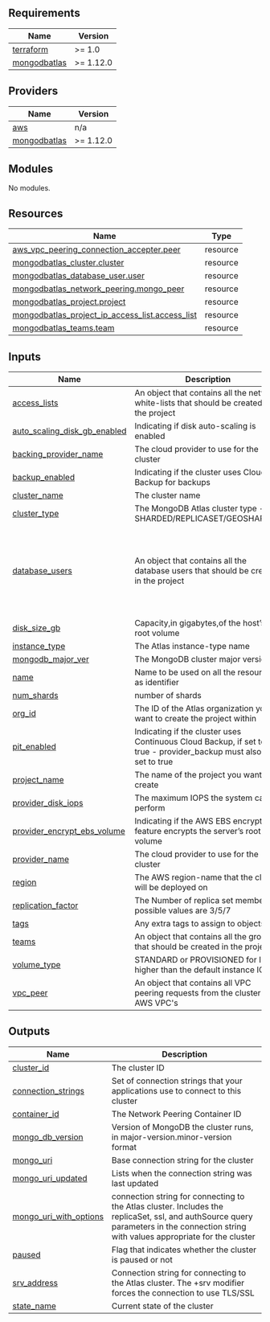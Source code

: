 <!-- BEGIN_TF_DOCS -->
## Requirements

| Name | Version |
|------|---------|
| <a name="requirement_terraform"></a> [terraform](#requirement\_terraform) | >= 1.0 |
| <a name="requirement_mongodbatlas"></a> [mongodbatlas](#requirement\_mongodbatlas) | >= 1.12.0 |

## Providers

| Name | Version |
|------|---------|
| <a name="provider_aws"></a> [aws](#provider\_aws) | n/a |
| <a name="provider_mongodbatlas"></a> [mongodbatlas](#provider\_mongodbatlas) | >= 1.12.0 |

## Modules

No modules.

## Resources

| Name | Type |
|------|------|
| [aws_vpc_peering_connection_accepter.peer](https://registry.terraform.io/providers/hashicorp/aws/latest/docs/resources/vpc_peering_connection_accepter) | resource |
| [mongodbatlas_cluster.cluster](https://registry.terraform.io/providers/mongodb/mongodbatlas/latest/docs/resources/cluster) | resource |
| [mongodbatlas_database_user.user](https://registry.terraform.io/providers/mongodb/mongodbatlas/latest/docs/resources/database_user) | resource |
| [mongodbatlas_network_peering.mongo_peer](https://registry.terraform.io/providers/mongodb/mongodbatlas/latest/docs/resources/network_peering) | resource |
| [mongodbatlas_project.project](https://registry.terraform.io/providers/mongodb/mongodbatlas/latest/docs/resources/project) | resource |
| [mongodbatlas_project_ip_access_list.access_list](https://registry.terraform.io/providers/mongodb/mongodbatlas/latest/docs/resources/project_ip_access_list) | resource |
| [mongodbatlas_teams.team](https://registry.terraform.io/providers/mongodb/mongodbatlas/latest/docs/resources/teams) | resource |

## Inputs

| Name | Description | Type | Default | Required |
|------|-------------|------|---------|:--------:|
| <a name="input_access_lists"></a> [access\_lists](#input\_access\_lists) | An object that contains all the network white-lists that should be created in the project | `map(any)` | `{}` | no |
| <a name="input_auto_scaling_disk_gb_enabled"></a> [auto\_scaling\_disk\_gb\_enabled](#input\_auto\_scaling\_disk\_gb\_enabled) | Indicating if disk auto-scaling is enabled | `bool` | `true` | no |
| <a name="input_backing_provider_name"></a> [backing\_provider\_name](#input\_backing\_provider\_name) | The cloud provider to use for the cluster | `string` | `null` | no |
| <a name="input_backup_enabled"></a> [backup\_enabled](#input\_backup\_enabled) | Indicating if the cluster uses Cloud Backup for backups | `bool` | `true` | no |
| <a name="input_cluster_name"></a> [cluster\_name](#input\_cluster\_name) | The cluster name | `string` | n/a | yes |
| <a name="input_cluster_type"></a> [cluster\_type](#input\_cluster\_type) | The MongoDB Atlas cluster type - SHARDED/REPLICASET/GEOSHARDED | `string` | n/a | yes |
| <a name="input_database_users"></a> [database\_users](#input\_database\_users) | An object that contains all the database users that should be created in the project | <pre>map(object({<br>    username = string<br>    password = string<br>    role = object({<br>      role_name     = string<br>      database_name = string<br>    })<br>  }))</pre> | `{}` | no |
| <a name="input_disk_size_gb"></a> [disk\_size\_gb](#input\_disk\_size\_gb) | Capacity,in gigabytes,of the host’s root volume | `number` | `null` | no |
| <a name="input_instance_type"></a> [instance\_type](#input\_instance\_type) | The Atlas instance-type name | `string` | n/a | yes |
| <a name="input_mongodb_major_ver"></a> [mongodb\_major\_ver](#input\_mongodb\_major\_ver) | The MongoDB cluster major version | `number` | n/a | yes |
| <a name="input_name"></a> [name](#input\_name) | Name to be used on all the resources as identifier | `string` | `""` | no |
| <a name="input_num_shards"></a> [num\_shards](#input\_num\_shards) | number of shards | `number` | n/a | yes |
| <a name="input_org_id"></a> [org\_id](#input\_org\_id) | The ID of the Atlas organization you want to create the project within | `string` | n/a | yes |
| <a name="input_pit_enabled"></a> [pit\_enabled](#input\_pit\_enabled) | Indicating if the cluster uses Continuous Cloud Backup, if set to true - provider\_backup must also be set to true | `bool` | `false` | no |
| <a name="input_project_name"></a> [project\_name](#input\_project\_name) | The name of the project you want to create | `string` | n/a | yes |
| <a name="input_provider_disk_iops"></a> [provider\_disk\_iops](#input\_provider\_disk\_iops) | The maximum IOPS the system can perform | `number` | `null` | no |
| <a name="input_provider_encrypt_ebs_volume"></a> [provider\_encrypt\_ebs\_volume](#input\_provider\_encrypt\_ebs\_volume) | Indicating if the AWS EBS encryption feature encrypts the server’s root volume | `bool` | `false` | no |
| <a name="input_provider_name"></a> [provider\_name](#input\_provider\_name) | The cloud provider to use for the cluster | `string` | `null` | no |
| <a name="input_region"></a> [region](#input\_region) | The AWS region-name that the cluster will be deployed on | `string` | n/a | yes |
| <a name="input_replication_factor"></a> [replication\_factor](#input\_replication\_factor) | The Number of replica set members, possible values are 3/5/7 | `number` | `null` | no |
| <a name="input_tags"></a> [tags](#input\_tags) | Any extra tags to assign to objects | `map(any)` | `{}` | no |
| <a name="input_teams"></a> [teams](#input\_teams) | An object that contains all the groups that should be created in the project | `map(any)` | `{}` | no |
| <a name="input_volume_type"></a> [volume\_type](#input\_volume\_type) | STANDARD or PROVISIONED for IOPS higher than the default instance IOPS | `string` | `null` | no |
| <a name="input_vpc_peer"></a> [vpc\_peer](#input\_vpc\_peer) | An object that contains all VPC peering requests from the cluster to AWS VPC's | `map(any)` | `{}` | no |

## Outputs

| Name | Description |
|------|-------------|
| <a name="output_cluster_id"></a> [cluster\_id](#output\_cluster\_id) | The cluster ID |
| <a name="output_connection_strings"></a> [connection\_strings](#output\_connection\_strings) | Set of connection strings that your applications use to connect to this cluster |
| <a name="output_container_id"></a> [container\_id](#output\_container\_id) | The Network Peering Container ID |
| <a name="output_mongo_db_version"></a> [mongo\_db\_version](#output\_mongo\_db\_version) | Version of MongoDB the cluster runs, in major-version.minor-version format |
| <a name="output_mongo_uri"></a> [mongo\_uri](#output\_mongo\_uri) | Base connection string for the cluster |
| <a name="output_mongo_uri_updated"></a> [mongo\_uri\_updated](#output\_mongo\_uri\_updated) | Lists when the connection string was last updated |
| <a name="output_mongo_uri_with_options"></a> [mongo\_uri\_with\_options](#output\_mongo\_uri\_with\_options) | connection string for connecting to the Atlas cluster. Includes the replicaSet, ssl, and authSource query parameters in the connection string with values appropriate for the cluster |
| <a name="output_paused"></a> [paused](#output\_paused) | Flag that indicates whether the cluster is paused or not |
| <a name="output_srv_address"></a> [srv\_address](#output\_srv\_address) | Connection string for connecting to the Atlas cluster. The +srv modifier forces the connection to use TLS/SSL |
| <a name="output_state_name"></a> [state\_name](#output\_state\_name) | Current state of the cluster |
<!-- END_TF_DOCS -->